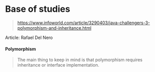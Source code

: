 # Base of studies 

> https://www.infoworld.com/article/3290403/java-challengers-3-polymorphism-and-inheritance.html

Article: Rafael Del Nero

#### Polymorphism

> The main thing to keep in mind is that polymorphism requires inheritance or interface implementation.

